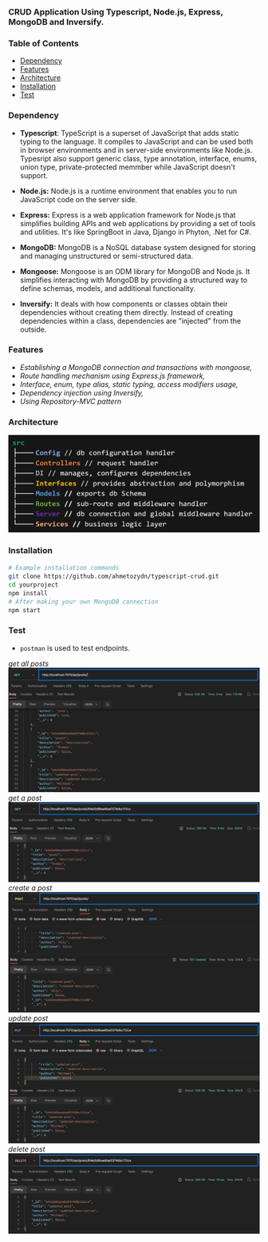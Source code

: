 ### CRUD Application Using  Typescript, Node.js, Express, MongoDB and Inversify.


### Table of Contents

- [Dependency](#dependency)
- [Features](#features)
- [Architecture](#architecture)
- [Installation](#installation)
- [Test](#test)

### Dependency

- **Typescript**: TypeScript is a superset of JavaScript that adds static typing to the language. It compiles to JavaScript and can be used both in browser environments and in server-side environments like Node.js. Typesript also support generic class, type annotation, interface, enums, union type, private-protected memmber while JavaScript doesn't support.

- **Node.js:** Node.js is a runtime environment that enables you to run JavaScript code on the server side.

- **Express:** Express is a web application framework for Node.js that simplifies building APIs and web applications by providing a set of tools and utilities. It's like SpringBoot in Java, Django in Phyton, .Net for C#.

- **MongoDB:** MongoDB is a NoSQL database system designed for storing and managing unstructured or semi-structured data.

- **Mongoose:** Mongoose is an ODM library for MongoDB and Node.js. It simplifies interacting with MongoDB by providing a structured way to define schemas, models, and additional functionality.

- **Inversify:** It deals with how components or classes obtain their dependencies without creating them directly. Instead of creating dependencies within a class, dependencies are "injected" from the outside.

### Features

- _Establishing a MongoDB connection and transactions with mongoose,_
- _Route handling mechanism using Express.js framework,_
- _Interface, enum, type alias, static typing, access modifiers usage,_
- _Dependency injection using Inversify,_
- _Using Repository-MVC pattern_



### Architecture

![tree /f](./ss/tree.png)

### Installation

```bash
# Example installation commands
git clone https://github.com/ahmetozydn/typescript-crud.git
cd yourproject
npm install
# After making your own MongoDB connection
npm start
```

### Test

- `postman` is used to test endpoints.

_get all posts_
![getall image](./ss/getall.png)
_get a post_
![getapost image](./ss/getone.png)
_create a post_
![create image](./ss/create.png)
_update post_
![update image](./ss/update.png)
_delete post_
![delete image](./ss/delete.png)